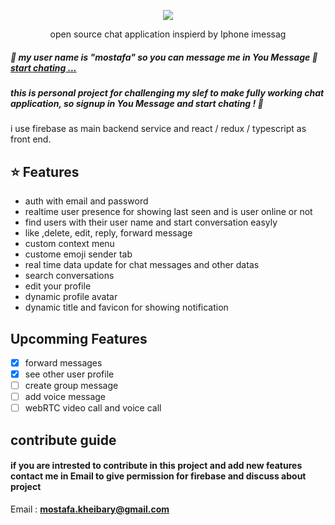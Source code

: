 <p align="center">
  <img src="https://user-images.githubusercontent.com/58364608/188474278-6db5feed-e8f1-43e2-b15f-e98100be243d.png"/>
</p>
<p align="center">open source chat application inspierd by Iphone imessag</p>


##### 👀 my user name is "mostafa" so you can message me in You Message 👀 [start chating ...](https://you-message.vercel.app/)
##### this is personal project for challenging my slef to make fully working chat application, so signup in You Message and start chating ! 🎉
i use firebase as main backend service and react / redux / typescript as front end.


## ⭐ Features

- auth with email and password
- realtime user presence for showing last seen and is user online or not
- find users with their user name and start conversation easyly
- like ,delete, edit, reply, forward message
- custom context menu
- custome emoji sender tab 
- real time data update for chat messages and other datas 
- search conversations
- edit your profile 
- dynamic profile avatar
- dynamic title and favicon for showing notification

## Upcomming Features
- [x] forward messages
- [x] see other user profile 
- [ ] create group message
- [ ] add voice message 
- [ ] webRTC video call and voice call

## contribute guide 
#### if you are intrested to contribute in this project and add new features contact me in Email to give permission for firebase and discuss about project
Email : **mostafa.kheibary@gmail.com**

